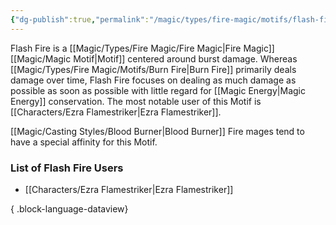 ```yaml
---
{"dg-publish":true,"permalink":"/magic/types/fire-magic/motifs/flash-fire/","tags":["magic/elemental/fire/flash","magic/motif"]}
---
```



Flash Fire is a [[Magic/Types/Fire Magic/Fire Magic\|Fire Magic]] [[Magic/Magic Motif\|Motif]] centered around burst damage. Whereas [[Magic/Types/Fire Magic/Motifs/Burn Fire\|Burn Fire]] primarily deals damage over time, Flash Fire focuses on dealing as much damage as possible as soon as possible with little regard for [[Magic Energy\|Magic Energy]] conservation. The most notable user of this Motif is [[Characters/Ezra Flamestriker\|Ezra Flamestriker]].

[[Magic/Casting Styles/Blood Burner\|Blood Burner]] Fire mages tend to have a special affinity for this Motif.

### List of Flash Fire Users
- [[Characters/Ezra Flamestriker\|Ezra Flamestriker]]

{ .block-language-dataview}